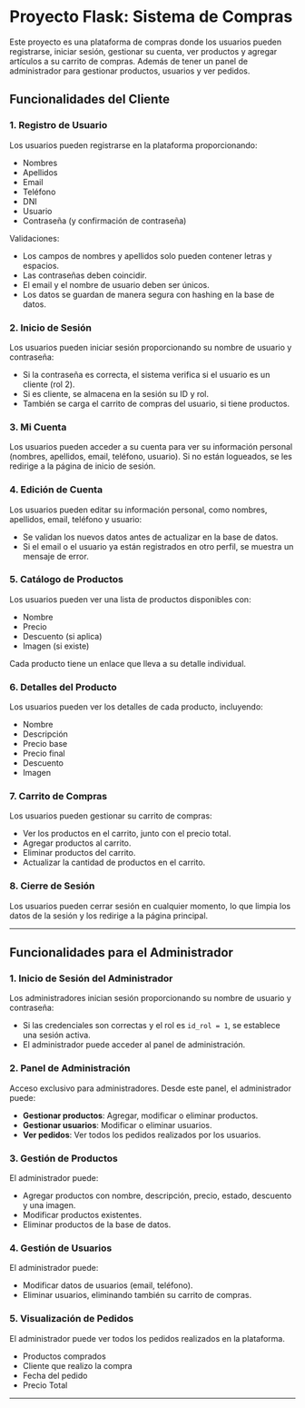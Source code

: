 # Proyecto Flask: Sistema de Compras

Este proyecto es una plataforma de compras donde los usuarios pueden registrarse, iniciar sesión, gestionar su cuenta, ver productos y agregar artículos a su carrito de compras. Además de tener un panel de administrador para gestionar productos, usuarios y ver pedidos.

## Funcionalidades del Cliente

### 1. **Registro de Usuario**
Los usuarios pueden registrarse en la plataforma proporcionando:
- Nombres
- Apellidos
- Email
- Teléfono
- DNI
- Usuario
- Contraseña (y confirmación de contraseña)

Validaciones:
- Los campos de nombres y apellidos solo pueden contener letras y espacios.
- Las contraseñas deben coincidir.
- El email y el nombre de usuario deben ser únicos.
- Los datos se guardan de manera segura con hashing en la base de datos.

### 2. **Inicio de Sesión**
Los usuarios pueden iniciar sesión proporcionando su nombre de usuario y contraseña:
- Si la contraseña es correcta, el sistema verifica si el usuario es un cliente (rol 2).
- Si es cliente, se almacena en la sesión su ID y rol.
- También se carga el carrito de compras del usuario, si tiene productos.

### 3. **Mi Cuenta**
Los usuarios pueden acceder a su cuenta para ver su información personal (nombres, apellidos, email, teléfono, usuario). Si no están logueados, se les redirige a la página de inicio de sesión.

### 4. **Edición de Cuenta**
Los usuarios pueden editar su información personal, como nombres, apellidos, email, teléfono y usuario:
- Se validan los nuevos datos antes de actualizar en la base de datos.
- Si el email o el usuario ya están registrados en otro perfil, se muestra un mensaje de error.

### 5. **Catálogo de Productos**
Los usuarios pueden ver una lista de productos disponibles con:
- Nombre
- Precio
- Descuento (si aplica)
- Imagen (si existe)

Cada producto tiene un enlace que lleva a su detalle individual.

### 6. **Detalles del Producto**
Los usuarios pueden ver los detalles de cada producto, incluyendo:
- Nombre
- Descripción
- Precio base
- Precio final
- Descuento
- Imagen

### 7. **Carrito de Compras**
Los usuarios pueden gestionar su carrito de compras:
- Ver los productos en el carrito, junto con el precio total.
- Agregar productos al carrito.
- Eliminar productos del carrito.
- Actualizar la cantidad de productos en el carrito.

### 8. **Cierre de Sesión**
Los usuarios pueden cerrar sesión en cualquier momento, lo que limpia los datos de la sesión y los redirige a la página principal.

---
## Funcionalidades para el Administrador

### 1. **Inicio de Sesión del Administrador**
Los administradores inician sesión proporcionando su nombre de usuario y contraseña:
- Si las credenciales son correctas y el rol es `id_rol = 1`, se establece una sesión activa.
- El administrador puede acceder al panel de administración.

### 2. **Panel de Administración**
Acceso exclusivo para administradores. Desde este panel, el administrador puede:
- **Gestionar productos**: Agregar, modificar o eliminar productos.
- **Gestionar usuarios**: Modificar o eliminar usuarios.
- **Ver pedidos**: Ver todos los pedidos realizados por los usuarios.

### 3. **Gestión de Productos**
El administrador puede:
- Agregar productos con nombre, descripción, precio, estado, descuento y una imagen.
- Modificar productos existentes.
- Eliminar productos de la base de datos.

### 4. **Gestión de Usuarios**
El administrador puede:
- Modificar datos de usuarios (email, teléfono).
- Eliminar usuarios, eliminando también su carrito de compras.

### 5. **Visualización de Pedidos**
El administrador puede ver todos los pedidos realizados en la plataforma.
- Productos comprados
- Cliente que realizo la compra
- Fecha del pedido
- Precio Total

---
